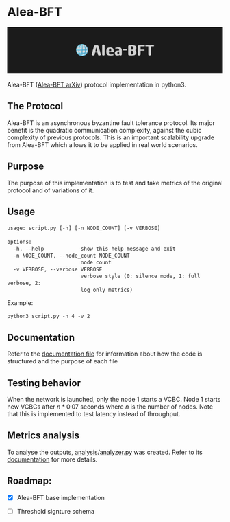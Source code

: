 # Alea-BFT

![](md_resources/aleabft.png)

Alea-BFT ([Alea-BFT arXiv](https://arxiv.org/abs/2202.02071)) protocol implementation in python3.


## The Protocol
Alea-BFT is an asynchronous byzantine fault tolerance protocol. Its major benefit is the quadratic communication complexity, against the cubic complexity of previous protocols. This is an important scalability upgrade from Alea-BFT which allows it to be applied in real world scenarios.

## Purpose

The purpose of this implementation is to test and take metrics of the original protocol and of variations of it.

## Usage

```console
usage: script.py [-h] [-n NODE_COUNT] [-v VERBOSE]

options:
  -h, --help            show this help message and exit
  -n NODE_COUNT, --node_count NODE_COUNT
                        node count
  -v VERBOSE, --verbose VERBOSE
                        verbose style (0: silence mode, 1: full verbose, 2:
                        log only metrics)
```
Example:
```console
python3 script.py -n 4 -v 2
```

## Documentation

Refer to the [documentation file](documentation.md) for information about how the code is structured and the purpose of each file


## Testing behavior
When the network is launched, only the node 1 starts a VCBC. Node 1 starts new VCBCs after $n*0.07$ seconds where $n$ is the number of nodes.
Note that this is implemented to test latency instead of throughput.

## Metrics analysis
To analyse the outputs, [analysis/analyzer.py](analysis/analyzer.py) was created. Refer to its [documentation](analysis/README.md) for more details.


## Roadmap:
- [X] Alea-BFT base implementation
- [ ] Threshold signture schema


